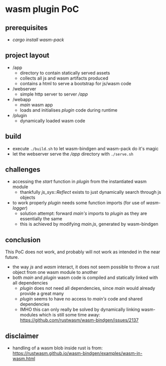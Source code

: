 # wasm plugin PoC

## prerequisites
- _cargo install wasm-pack_

## project layout
- /app
  - directory to contain statically served assets
  - collects all js and wasm artifacts produced
  - contains a html to serve a bootstrap for js/wasm code
- /webserver
  - simple http server to server _/app_
- /webapp
  - _main_ wasm app
  - loads and initialises _plugin_ code during runtime
- /plugin
  - dynamically loaded wasm code

## build
- execute `./build.sh` to let wasm-bindgen and wasm-pack do it's magic
- let the webserver serve the _/app_ directory with `./serve.sh`

## challenges
- accessing the _start_ function in _plugin_ from the instantiated wasm module
  - thankfully _js_sys::Reflect_ exists to just dynamically search through js objects
- to work properly _plugin_ needs some function imports (for use of _wasm-logger_)
  - solution attempt: forward _main's_ imports to _plugin_ as they are essentially the same
  - this is achieved by modifying _main.js_, generated by wasm-bindgen

## conclusion 
This PoC does not work, and probably will not work as intended in the near future.
- the way _js_ and _wasm_ interact, it does not seem possible to throw a rust object from one wasm module to another
- both _main_ and _plugin_ wasm code is compiled and statically linked with all dependencies
  - _plugin_ does not need all dependencies, since _main_ would already provide a great many
  - _plugin_ seems to have no access to _main's_ code and shared dependencies
  - IMHO this can only really be solved by dynamically linking wasm-modules which is still some time away: https://github.com/rustwasm/wasm-bindgen/issues/2137

## disclaimer
- handling of a wasm blob inside rust is from: https://rustwasm.github.io/wasm-bindgen/examples/wasm-in-wasm.html
 
